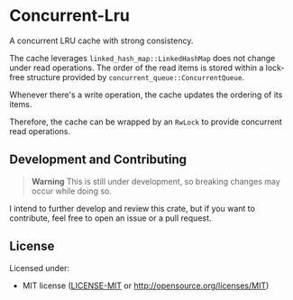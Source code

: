 # Concurrent-Lru

A concurrent LRU cache with strong consistency.

The cache leverages `linked_hash_map::LinkedHashMap` does not change under read operations. The order of the read items is stored within a lock-free structure provided by `concurrent_queue::ConcurrentQueue`.

Whenever there's a write operation, the cache updates the ordering of its items.

Therefore, the cache can be wrapped by an `RwLock` to provide concurrent read operations.

## Development and Contributing
> **Warning**
> This is still under development, so breaking changes may occur while doing so.

I intend to further develop and review this crate, but if you want to contribute, feel free to open an issue or a pull request.

## License

Licensed under:
 * MIT license ([LICENSE-MIT](LICENSE-MIT) or http://opensource.org/licenses/MIT)
